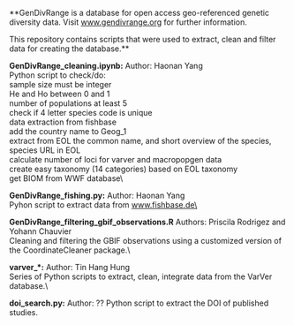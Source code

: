 **GenDivRange is a database for open access geo-referenced genetic diversity data. Visit www.gendivrange.org for further information.

This repository contains scripts that were used to extract, clean and filter data for creating the database.**

**GenDivRange_cleaning.ipynb:**
Author: Haonan Yang\
Python script to check/do:\
sample size must be integer\
He and Ho between 0 and 1\
number of populations at least 5\
check if 4 letter species code is unique\
data extraction from fishbase\
add the country name to Geog_1\
extract from EOL the common name, and short overview of the species, species URL in EOL\
calculate number of loci for varver and macropopgen data\
create easy taxonomy (14 categories) based on EOL taxonomy\
get BIOM from WWF database\

**GenDivRange_fishing.py:**
Author: Haonan Yang\
Pyhon script to extract data from www.fishbase.de\

**GenDivRange_filtering_gbif_observations.R**
Authors: Priscila Rodrigez and Yohann Chauvier\
Cleaning and filtering the GBIF observations using a customized version of the CoordinateCleaner package.\

**varver_*:**
Author: Tin Hang Hung\
Series of Python scripts to extract, clean, integrate data from the VarVer database.\

**doi_search.py:**
Author: ??
Python script to extract the DOI of published studies.
